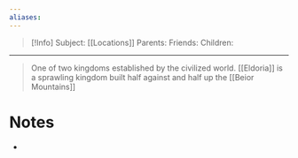 ```yaml
---
aliases: 
---
```

> [!Info]
> Subject: [[Locations]]
> Parents: 
> Friends: 
> Children: 
---
> One of two kingdoms established by the civilized world. [[Eldoria]] is a sprawling kingdom built half against and half up the [[Beior Mountains]]

# Notes
- 